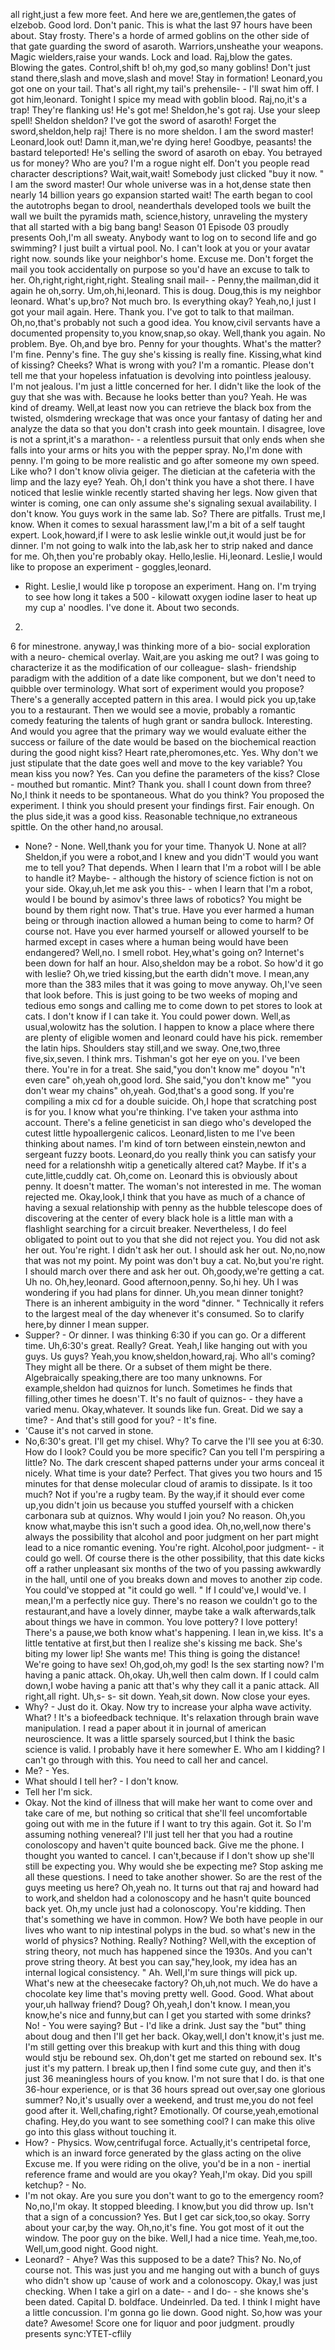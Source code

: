 all right,just a few more feet.
And here we are,gentlemen,the gates of elzebob.
Good lord.
Don't panic.
This is what the last 97 hours have been about.
Stay frosty.
There's a horde of armed goblins on the other side of that gate guarding the sword of asaroth.
Warriors,unsheathe your weapons.
Magic wielders,raise your wands.
Lock and load.
Raj,blow the gates.
Blowing the gates.
Control,shift b! oh,my god,so many goblins! Don't just stand there,slash and move,slash and move! Stay in formation! Leonard,you got one on your tail.
That's all right,my tail's prehensile- - I'll swat him off.
I got him,leonard.
Tonight I spice my mead with goblin blood.
Raj,no,it's a trap! They're flanking us! He's got me! Sheldon,he's got raj.
Use your sleep spell! Sheldon sheldon? I've got the sword of asaroth! Forget the sword,sheldon,help raj! There is no more sheldon.
I am the sword master! Leonard,look out! Damn it,man,we're dying here! Goodbye, peasants! the bastard teleported! He's selling the sword of asaroth on ebay.
You betrayed us for money? Who are you? I'm a rogue night elf.
Don't you people read character descriptions? Wait,wait,wait! Somebody just clicked "buy it now.
" I am the sword master! Our whole universe was in a hot,dense state then nearly 14 billion years go expansion started wait! The earth began to cool the autotrophs began to drool, neanderthals developed tools we built the wall we built the pyramids math, science,history, unraveling the mystery that all started with a big bang bang! Season 01 Episode 03 proudly presents Ooh,I'm all sweaty.
Anybody want to log on to second life and go swimming? I just built a virtual pool.
No.
I can't look at you or your avatar right now.
sounds like your neighbor's home.
Excuse me.
Don't forget the mail you took accidentally on purpose so you'd have an excuse to talk to her.
Oh,right,right,right,right.
Stealing snail mail- - Penny,the mailman,did it again he oh,sorry.
Um,oh,hi,leonard.
This is doug.
Doug,this is my neighbor leonard.
What's up,bro? Not much bro.
Is everything okay? Yeah,no,I just I got your mail again.
Here.
Thank you.
I've got to talk to that mailman.
Oh,no,that's probably not such a good idea.
You know,civil servants have a documented propensity to,you know,snap,so okay.
Well,thank you again.
No problem.
Bye.
Oh,and bye bro.
Penny for your thoughts.
What's the matter? I'm fine.
Penny's fine.
The guy she's kissing is really fine.
Kissing,what kind of kissing? Cheeks? What is wrong with you? I'm a romantic.
Please don't tell me that your hopeless infatuation is devolving into pointless jealousy.
I'm not jealous.
I'm just a little concerned for her.
I didn't like the look of the guy that she was with.
Because he looks better than you? Yeah.
He was kind of dreamy.
Well,at least now you can retrieve the black box from the twisted, olsmdering wreckage that was once your fantasy of dating her and analyze the data so that you don't crash into geek mountain.
I disagree, love is not a sprint,it's a marathon- - a relentless pursuit that only ends when she falls into your arms or hits you with the pepper spray.
No,I'm done with penny.
I'm going to be more realistic and go after someone my own speed.
Like who? I don't know olivia geiger.
The dietician at the cafeteria with the limp and the lazy eye? Yeah.
Oh,I don't think you have a shot there.
I have noticed that leslie winkle recently started shaving her legs.
Now given that winter is coming, one can only assume she's signaling sexual availability.
I don't know.
You guys work in the same lab.
So? There are pitfalls.
Trust me,I know.
When it comes to sexual harassment law,I'm a bit of a self taught expert.
Look,howard,if I were to ask leslie winkle out,it would just be for dinner.
I'm not going to walk into the lab,ask her to strip naked and dance for me.
Oh,then you're probably okay.
Hello,leslie.
Hi,leonard.
Leslie,I would like to propose an experiment - goggles,leonard.
- Right.
Leslie,I would like p toropose an experiment.
Hang on.
I'm trying to see how long it takes a 500 - kilowatt oxygen iodine laser to heat up my cup a' noodles.
I've done it.
About two seconds.
2.
6 for minestrone.
anyway,I was thinking more of a bio- social exploration with a neuro- chemical overlay.
Wait,are you asking me out? I was going to characterize it as the modification of our colleague- slash- friendship paradigm with the addition of a date like component, but we don't need to quibble over terminology.
What sort of experiment would you propose? There's a generally accepted pattern in this area.
I would pick you up,take you to a restaurant.
Then we would see a movie, probably a romantic comedy featuring the talents of hugh grant or sandra bullock.
Interesting.
And would you agree that the primary way we would evaluate either the success or failure of the date would be based on the biochemical reaction during the good night kiss? Heart rate,pheromones,etc.
Yes.
Why don't we just stipulate that the date goes well and move to the key variable? You mean kiss you now? Yes.
Can you define the parameters of the kiss? Close - mouthed but romantic.
Mint? Thank you.
shall I count down from three? No,I think it needs to be spontaneous.
What do you think? You proposed the experiment.
I think you should present your findings first.
Fair enough.
On the plus side,it was a good kiss.
Reasonable technique,no extraneous spittle.
On the other hand,no arousal.
- None? - None.
Well,thank you for your time.
Thanyok U.
None at all? Sheldon,if you were a robot,and I knew and you didn'T would you want me to tell you? That depends.
When I learn that I'm a robot will I be able to handle it? Maybe- - although the history of science fiction is not on your side.
Okay,uh,let me ask you this- - when I learn that I'm a robot, would I be bound by asimov's three laws of robotics? You might be bound by them right now.
That's true.
Have you ever harmed a human being or through inaction allowed a human being to come to harm? Of course not.
Have you ever harmed yourself or allowed yourself to be harmed except in cases where a human being would have been endangered? Well,no.
I smell robot.
Hey,what's going on? Internet's been down for half an hour.
Also,sheldon may be a robot.
So how'd it go with leslie? Oh,we tried kissing,but the earth didn't move.
I mean,any more than the 383 miles that it was going to move anyway.
Oh,I've seen that look before.
This is just going to be two weeks of moping and tedious emo songs and calling me to come down to pet stores to look at cats.
I don't know if I can take it.
You could power down.
Well,as usual,wolowitz has the solution.
I happen to know a place where there are plenty of eligible women and leonard could have his pick.
remember the latin hips.
Shoulders stay still,and we sway.
One,two,three five,six,seven.
I think mrs.
Tishman's got her eye on you.
I've been there.
You're in for a treat.
She said,"you don't know me" doyou "n't even care" oh,yeah oh,good lord.
She said,"you don't know me" "you don't wear my chains" oh,yeah.
God,that's a good song.
If you're compiling a mix cd for a double suicide.
Oh,I hope that scratching post is for you.
I know what you're thinking.
I've taken your asthma into account.
There's a feline geneticist in san diego who's developed the cutest little hypoallergenic calicos.
Leonard,listen to me I've been thinking about names.
I'm kind of torn between einstein,newton and sergeant fuzzy boots.
Leonard,do you really think you can satisfy your need for a relationshh witip a genetically altered cat? Maybe.
If it's a cute,little,cuddly cat.
Oh,come on.
Leonard this is obviously about penny.
It doesn't matter.
The woman's not interested in me.
The woman rejected me.
Okay,look,I think that you have as much of a chance of having a sexual relationship with penny as the hubble telescope does of discovering at the center of every black hole is a little man with a flashlight searching for a circuit breaker.
Nevertheless, I do feel obligated to point out to you that she did not reject you.
You did not ask her out.
You're right.
I didn't ask her out.
I should ask her out.
No,no,now that was not my point.
My point was don't buy a cat.
No,but you're right.
I should march over there and ask her out.
Oh,goody,we're getting a cat.
Uh no.
Oh,hey,leonard.
Good afternoon,penny.
So,hi hey.
Uh I was wondering if you had plans for dinner.
Uh,you mean dinner tonight? There is an inherent ambiguity in the word "dinner.
" Technically it refers to the largest meal of the day whenever it's consumed.
So to clarify here,by dinner I mean supper.
- Supper? - Or dinner.
I was thinking 6:30 if you can go.
Or a different time.
Uh,6:30's great.
Really? Great.
Yeah,I like hanging out with you guys.
Us guys? Yeah,you know,sheldon,howard,raj.
Who all's coming? They might all be there.
Or a subset of them might be there.
Algebraically speaking,there are too many unknowns.
For example,sheldon had quiznos for lunch.
Sometimes he finds that filling,other times he doesn'T.
It's no fault of quiznos- - they have a varied menu.
Okay,whatever.
It sounds like fun.
Great.
Did we say a time? - And that's still good for you? - It's fine.
- 'Cause it's not carved in stone.
- No,6:30's great.
I'll get my chisel.
Why? To carve the I'll see you at 6:30.
How do I look? Could you be more specific? Can you tell I'm perspiring a little? No.
The dark crescent shaped patterns under your arms conceal it nicely.
What time is your date? Perfect.
That gives you two hours and 15 minutes for that dense molecular cloud of aramis to dissipate.
Is it too much? Not if you're a rugby team.
By the way,if it should ever come up,you didn't join us because you stuffed yourself with a chicken carbonara sub at quiznos.
Why would I join you? No reason.
Oh,you know what,maybe this isn't such a good idea.
Oh,no,well,now there's always the possibility that alcohol and poor judgment on her part might lead to a nice romantic evening.
You're right.
Alcohol,poor judgment- - it could go well.
Of course there is the other possibility, that this date kicks off a rather unpleasant six months of the two of you passing awkwardly in the hall, until one of you breaks down and moves to another zip code.
You could've stopped at "it could go well.
" If I could've,I would've.
I mean,I'm a perfectly nice guy.
There's no reason we couldn't go to the restaurant,and have a lovely dinner, maybe take a walk afterwards,talk about things we have in common.
You love pottery? I love pottery! There's a pause,we both know what's happening.
I lean in,we kiss.
It's a little tentative at first,but then I realize she's kissing me back.
She's biting my lower lip! She wants me! This thing is going the distance! We're going to have sex! Oh,god,oh,my god! Is the sex starting now? I'm having a panic attack.
Oh,okay.
Uh,well then calm down.
If I could calm down,I wobe having a panic att that's why they call it a panic attack.
All right,all right.
Uh,s- s- sit down.
Yeah,sit down.
Now close your eyes.
- Why? - Just do it.
Okay.
Now try to increase your alpha wave activity.
What? ! It's a biofeedback technique.
It's relaxation through brain wave manipulation.
I read a paper about it in journal of american neuroscience.
It was a little sparsely sourced,but I think the basic science is valid.
I probably have it here somewher E.
Who am I kidding? I can't go through with this.
You need to call her and cancel.
- Me? - Yes.
- What should I tell her? - I don't know.
- Tell her I'm sick.
- Okay.
Not the kind of illness that will make her want to come over and take care of me, but nothing so critical that she'll feel uncomfortable going out with me in the future if I want to try this again.
Got it.
So I'm assuming nothing venereal? I'll just tell her that you had a routine conoloscopy and haven't quite bounced back.
Give me the phone.
I thought you wanted to cancel.
I can't,because if I don't show up she'll still be expecting you.
Why would she be expecting me? Stop asking me all these questions.
I need to take another shower.
So are the rest of the guys meeting us here? Oh,yeah no.
It turns out that raj and howard had to work,and sheldon had a colonoscopy and he hasn't quite bounced back yet.
Oh,my uncle just had a colonoscopy.
You're kidding.
Then that's something we have in common.
How? We both have people in our lives who want to nip intestinal polyps in the bud.
so what's new in the world of physics? Nothing.
Really? Nothing? Well,with the exception of string theory, not much has happened since the 1930s.
And you can't prove string theory.
At best you can say,"hey,look, my idea has an internal logical consistency.
" Ah.
Well,I'm sure things will pick up.
What's new at the cheesecake factory? Oh,uh,not much.
We do have a chocolate key lime that's moving pretty well.
Good.
Good.
What about your,uh hallway friend? Doug? Oh,yeah,I don't know.
I mean,you know,he's nice and funny,but can I get you started with some drinks? No! - You were saying? But - I'd like a drink.
Just say the "but" thing about doug and then I'll get her back.
Okay,well,I don't know,it's just me.
I'm still getting over this breakup with kurt and this thing with doug would stju be rebound sex.
Oh,don't get me started on rebound sex.
It's just it's my pattern.
I break up,then I find some cute guy, and then it's just 36 meaningless hours of you know.
I'm not sure that I do.
is that one 36-hour experience, or is that 36 hours spread out over,say one glorious summer? No,it's usually over a weekend, and trust me,you do not feel good after it.
Well,chafing,right? Emotionally.
Of course,yeah,emotional chafing.
Hey,do you want to see something cool? I can make this olive go into this glass without touching it.
- How? - Physics.
Wow,centrifugal force.
Actually,it's centripetal force, which is an inward force generated by the glass acting on the olive Excuse me.
If you were riding on the olive, you'd be in a non - inertial reference frame and would are you okay? Yeah,I'm okay.
Did you spill ketchup? - No.
- I'm not okay.
Are you sure you don't want to go to the emergency room? No,no,I'm okay.
It stopped bleeding.
I know,but you did throw up.
Isn't that a sign of a concussion? Yes.
But I get car sick,too,so okay.
Sorry about your car,by the way.
Oh,no,it's fine.
You got most of it out the window.
The poor guy on the bike.
Well,I had a nice time.
Yeah,me,too.
Well,um,good night.
Good night.
- Leonard? - Ahye? Was this supposed to be a date? This? No.
No,of course not.
This was just you and me hanging out with a bunch of guys who didn't show up 'cause of work and a colonoscopy.
Okay,I was just checking.
When I take a girl on a date- - and I do- - she knows she's been dated.
Capital D.
boldface.
Undeinrled.
Da ted.
I think I might have a little concussion.
I'm gonna go lie down.
Good night.
So,how was your date? Awesome! Score one for liquor and poor judgment.
proudly presents sync:YTET-cflily